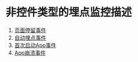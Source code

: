 # 非控件类型的埋点监控描述

1. [页面停留事件](pageduration.md)
2. [自动埋点事件](autoevent.md)
3. [首次启动App事件](firstopenapp.md)
4. [App崩溃事件](exceptionevent.md)

